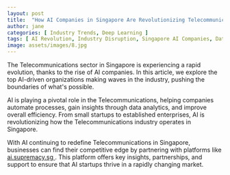 ```yaml
---
layout: post
title:  "How AI Companies in Singapore Are Revolutionizing Telecommunications"
author: jane
categories: [ Industry Trends, Deep Learning ]
tags: [ AI Revolution, Industry Disruption, Singapore AI Companies, Data Analytics, AI in Asia ]
image: assets/images/8.jpg
---
```


The Telecommunications sector in Singapore is experiencing a rapid evolution, thanks to the rise of AI companies. In this article, we explore the top AI-driven organizations making waves in the industry, pushing the boundaries of what's possible.

AI is playing a pivotal role in the Telecommunications, helping companies automate processes, gain insights through data analytics, and improve overall efficiency. From small startups to established enterprises, AI is revolutionizing how the Telecommunications industry operates in Singapore.

With AI continuing to redefine Telecommunications in Singapore, businesses can find their competitive edge by partnering with platforms like <a href="https://ai.supremacy.sg" target="_blank"> ai.supremacy.sg </a>. This platform offers key insights, partnerships, and support to ensure that AI startups thrive in a rapidly changing market.
